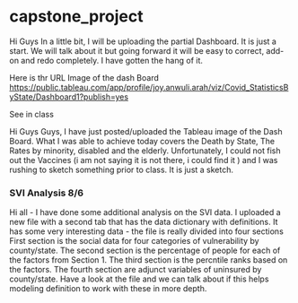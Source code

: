 # capstone_project
Hi Guys
In a little bit, I will be uploading the partial Dashboard. It is just a start. We will talk about it but going forward it will be easy to correct, add-on and redo completely. I have gotten the hang of it.

Here is thr URL Image of the dash Board
https://public.tableau.com/app/profile/joy.anwuli.arah/viz/Covid_StatisticsByState/Dashboard1?publish=yes

See in class




Hi Guys
Guys, I have just posted/uploaded the Tableau image of the Dash Board.  What I was able to achieve today covers the Death by State, The Rates  by minority, disabled and the elderly.  Unfortunately, I could not fish out the Vaccines (i am not saying it is not there, i could find it ) and I was rushing to sketch something prior to class.  It is just a sketch.

### SVI Analysis 8/6
Hi all - I have done some additional analysis on the SVI data.  I uploaded a new file with a second tab that has the data dictionary with definitions.  It has some very interesting data - the file is really divided into four sections  First section is the social data for four categories of vulnerability by county/state.  The second section is the percentage of people for each of the factors from Section 1.  The third section is the percntile ranks based on the factors.  The fourth section are adjunct variables of uninsured by county/state.   Have a look at the file and we can talk about if this helps modeling definition to work with these in more depth.
